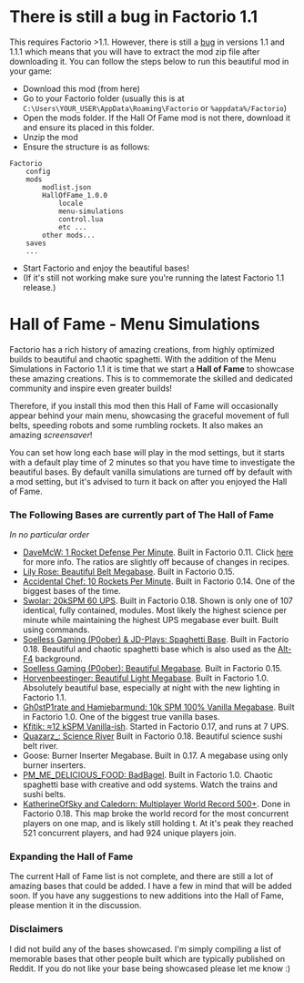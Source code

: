 # There is still a bug in Factorio 1.1

This requires Factorio >1.1. However, there is still a [bug](https://forums.factorio.com/viewtopic.php?f=7&t=91862&p=522795#p522795) in versions 1.1 and 1.1.1 which means that you will have to extract the mod zip file after downloading it. You can follow the steps below to run this beautiful mod in your game:

- Download this mod (from here)
- Go to your Factorio folder (usually this is at `C:\Users\YOUR_USER\AppData\Roaming\Factorio` or `%appdata%/Factorio`)
- Open the mods folder. If the Hall Of Fame mod is not there, download it and ensure its placed in this folder.
- Unzip the mod
- Ensure the structure is as follows: 

```
Factorio 
    config
    mods
        modlist.json
        HallOfFame_1.0.0
            locale
            menu-simulations
            control.lua
            etc ...
        other mods...
    saves
    ...
```

- Start Factorio and enjoy the beautiful bases!
- (If it's still not working make sure you're running the latest Factorio 1.1 release.)

# Hall of Fame - Menu Simulations

Factorio has a rich history of amazing creations, from highly optimized builds to beautiful and chaotic spaghetti. With the addition of the Menu Simulations in Factorio 1.1 it is time that we start a **Hall of Fame** to showcase these amazing creations. This is to commemorate the skilled and dedicated community and inspire even greater builds!

Therefore, if you install this mod then this Hall of Fame will occasionally appear behind your main menu, showcasing the graceful movement of full belts, speeding robots and some rumbling rockets. It also makes an amazing *screensaver*!

You can set how long each base will play in the mod settings, but it starts with a default play time of 2 minutes so that you have time to investigate the beautiful bases. By default vanilla simulations are turned off by default with a mod setting, but it's advised to turn it back on after you enjoyed the Hall of Fame. 

### The Following Bases are currently part of The Hall of Fame
*In no particular order*
- [DaveMcW: 1 Rocket Defense Per Minute](https://www.reddit.com/r/factorio/comments/3biwcf/one_minute_rocket_defense/). Built in Factorio 0.11. Click [here](https://alt-f4.blog/ALTF4-13) for more info. The ratios are slightly off because of changes in recipes.
- [Lily Rose: Beautiful Belt Megabase](https://forums.factorio.com/viewtopic.php?t=59716). Built in Factorio 0.15.
- [Accidental Chef: 10 Rockets Per Minute](https://www.reddit.com/r/factorio/comments/5osdaa/my_first_gigafactory_10_rockets_per_minute/). Built in Factorio 0.14. One of the biggest bases of the time.
- [Swolar: 20kSPM 60 UPS](https://www.reddit.com/r/factorio/comments/gely3v/20000_science_per_minute_hybrid_modular_megabase/). Built in Factorio 0.18. Shown is only one of 107 identical, fully contained, modules. Most likely the highest science per minute while maintaining the highest UPS megabase ever built. Built using commands.
- [Soelless Gaming (P0ober) & JD-Plays: Spaghetti Base](https://www.youtube.com/watch?v=yUUT3C2Xevc&list=PLd4gX1UWnrsBkMQf2ZwyfjXLtdtEOOg13&index=85&ab_channel=SoellessGaming). Built in Factorio 0.18. Beautiful and chaotic spaghetti base which is also used as the [Alt-F4](https://alt-f4.blog/) background.
- [Soelless Gaming (P0ober): Beautiful Megabase](https://www.youtube.com/watch?v=jjtXHsv5E6M&ab_channel=SoellessGaming). Built in Factorio 0.15. 
- [Horvenbeestinger: Beautiful Light Megabase](https://www.reddit.com/r/factorio/comments/izym9l/turning_on_the_factory_2500spm/). Built in Factorio 1.0. Absolutely beautiful base, especially at night with the new lighting in Factorio 1.1.
- [Gh0stP1rate and Hamiebarmund: 10k SPM 100% Vanilla Megabase](https://www.reddit.com/r/factorio/comments/jpwydq/10k_spm_100_vanilla_megabase/). Built in Factorio 1.0. One of the biggest true vanilla bases.
- [Kfitik: ≈12 kSPM Vanilla-ish](https://www.reddit.com/r/factorio/comments/jcbsxs/177gw_of_solar/). Started in Factorio 0.17, and runs at 7 UPS.
- [Quazarz_: Science River](https://www.reddit.com/r/factorio/comments/bjxai2/science_river_reloaded_an_endgame_scalable_lab/) Built in Factorio 0.18. Beautiful science sushi belt river.
- Goose: Burner Inserter Megabase. Built in 0.17. A megabase using only burner inserters.
- [PM_ME_DELICIOUS_FOOD: BadBagel](https://www.reddit.com/r/factorio/comments/jl4gvh/you_guys_love_superspaghetti_so_as_promised_heres/). Built in Factorio 1.0. Chaotic spaghetti base with creative and odd systems. Watch the trains and sushi belts.
- [KatherineOfSky and Caledorn: Multiplayer World Record 500+](https://youtu.be/c2M7xhE6wKo). Done in Factorio 0.18. This map broke the world record for the most concurrent players on one map, and is likely still holding t. At it's peak they reached 521 concurrent players, and had 924 unique players join.

### Expanding the Hall of Fame
The current Hall of Fame list is not complete, and there are still a lot of amazing bases that could be added. I have a few in mind that will be added soon. If you have any suggestions to new additions into the Hall of Fame, please mention it in the discussion. 


### Disclaimers
I did not build any of the bases showcased. I'm simply compiling a list of  memorable bases that other people built which are typically published on Reddit. If you do not like your base being showcased please let me know :)